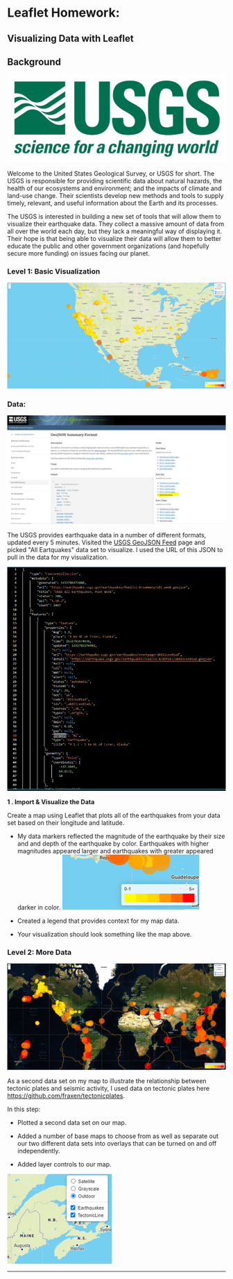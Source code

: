 # Leaflet Homework: 
## Visualizing Data with Leaflet

## Background

![1-Logo](Images/1-Logo.png)

Welcome to the United States Geological Survey, or USGS for short. The USGS is responsible for providing scientific data about natural hazards, the health of our ecosystems and environment; and the impacts of climate and land-use change. Their scientists develop new methods and tools to supply timely, relevant, and useful information about the Earth and its processes. 

The USGS is interested in building a new set of tools that will allow them to visualize their earthquake data. They collect a massive amount of data from all over the world each day, but they lack a meaningful way of displaying it. Their hope is that being able to visualize their data will allow them to better educate the public and other government organizations (and hopefully secure more funding) on issues facing our planet.


### Level 1: Basic Visualization

![2-BasicMap](Images/2-BasicMap1.png)

### Data:
   ![3-Data](Images/3-Data1.png)

   The USGS provides earthquake data in a number of different formats, updated every 5 minutes. Visited the [USGS GeoJSON Feed](http://earthquake.usgs.gov/earthquakes/feed/v1.0/geojson.php) page and picked "All Eartquakes" data set to visualize. I used the URL of this JSON to pull in the data for my visualization.

   ![4-JSON](Images/4-JSON1.png)

**1 . Import & Visualize the Data**

   Create a map using Leaflet that plots all of the earthquakes from your data set based on their longitude and latitude.

   * My data markers reflected the magnitude of the earthquake by their size and and depth of the earthquake by color. Earthquakes with higher magnitudes appeared larger and earthquakes with greater appeared darker in color.
![Legend](Images/Legend.png)


   * Created a legend that provides context for my map data.

   * Your visualization should look something like the map above.


### Level 2: More Data 

![5-Advanced](Images/5-Advanced.png)

As a second data set on my map to illustrate the relationship between tectonic plates and seismic activity, I used data on tectonic plates here <https://github.com/fraxen/tectonicplates>.

In this step:

* Plotted a second data set on our map.

* Added a number of base maps to choose from as well as separate out our two different data sets into overlays that can be turned on and off independently.

* Added layer controls to our map.

![Layer](Images/Layer.png)

- - -
